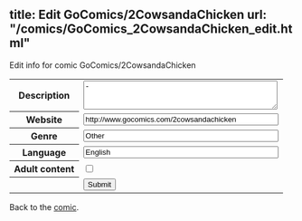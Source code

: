 title: Edit GoComics/2CowsandaChicken
url: "/comics/GoComics_2CowsandaChicken_edit.html"
---
Edit info for comic GoComics/2CowsandaChicken

<form name="comic" action="http://gaepostmail.appspot.com/comic/" method="post">
<table class="comicinfo">
<tr>
<th>Description</th><td><textarea name="description" cols="40" rows="3">-</textarea></td>
</tr>
<tr>
<th>Website</th><td><input type="text" name="url" value="http://www.gocomics.com/2cowsandachicken" size="40"/></td>
</tr>
<tr>
<th>Genre</th><td><input type="text" name="genre" value="Other" size="40"/></td>
</tr>
<tr>
<th>Language</th><td><input type="text" name="language" value="English" size="40"/></td>
</tr>
<tr>
<th>Adult content</th><td><input type="checkbox" name="adult" value="adult" /></td>
</tr>
<tr>
<th></th><td>
<input type="hidden" name="comic" value="GoComics_2CowsandaChicken" />
<input type="submit" name="submit" value="Submit" />
</td>
</tr>
</table>
</form>

Back to the [comic](GoComics_2CowsandaChicken.html).
